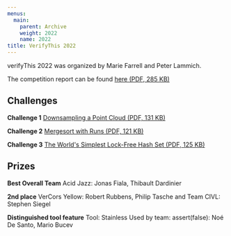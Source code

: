 ```yaml
---
menus: 
  main:
    parent: Archive
    weight: 2022
    name: 2022
title: VerifyThis 2022
---
```


verifyThis 2022 was organized by Marie Farrell and Peter Lammich.

The competition report can be found [here (PDF, 285 KB)](FarrellLammichHuismannMonahanM%C3%BCllerUllbrich.pdf)

## Challenges

**Challenge 1**
[Downsampling a Point Cloud (PDF, 131 KB)](challenges/verifyThis2022-challenge1.pdf)

**Challenge 2**
[Mergesort with Runs (PDF, 121 KB)](challenges/verifyThis2022-challenge2.pdf)

**Challenge 3**
[The World's Simplest Lock-Free Hash Set (PDF, 125 KB)](challenges/verifyThis2022-challenge3.pdf)

## **Prizes**

**Best Overall Team**
Acid Jazz: Jonas Fiala, Thibault Dardinier

**2nd place**
VerCors Yellow: Robert Rubbens, Philip Tasche
and
Team CIVL: Stephen Siegel

**Distinguished tool feature**
Tool: Stainless
Used by team: assert(false): Noé De Santo, Mario Bucev

